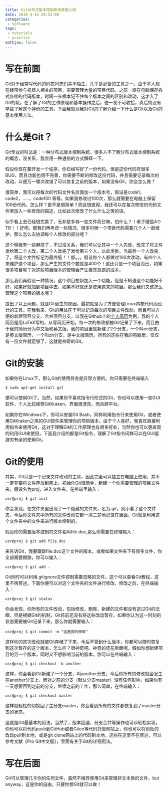 ```yaml
---
title: Git分布式版本控制系统使用心得
date: 2018-4-14 20:32:00
categories:
 - Software
tags: 
 - tutorials
 - practise
mathjax: false
---
```


# 写在前面

Git对于经常写代码的码农同志们并不陌生，几乎是必备的工具之一。由于本人现在经常参与机器人相关的项目，需要管理大量的项目代码。之前一直在电脑保存各式各样的代码版本，时间一长根本记不住每个版本之间的区别和改动，这才入了Git的坑，在了解了Git的工作原理和基本操作之后，便一发不可收拾，真后悔没有早些了解这个神奇的工具。下面我就以我对Git的了解介绍一下什么是Git以及Git的基本使用方法。


# 什么是Git？

Git专业的叫法是：一种分布式版本控制系统。很多人不了解分布式版本控制系统的概念，没关系，我会用一种通俗的方式解释一下。

假设你现在要开发一个程序，你已经写好了一份代码，但是这份代码有很多BUG，而且功能也很不完善，你需要不断的修改这份代码，并且需要记录每次的改动，以便万一哪次改错了可以恢复之前的版本，如果没有Git，你会怎么做？

很简单，我可以把每次的代码文件名后面加一个版本号，假设是code1，code2，…..，code100 等等。如果我修改过100次，那么就需要在电脑上保留100份代码，怎么样？是不是很简单？而且很直观，我还可以在每次修改的代码文件里加入一些修改的描述，比如此次修改了什么什么之类的话。

似乎看上去已经很完美了，无非是多存一些文件而已嘛，怕什么？！老子硬盘4个TB！！好吧，那我们再考虑一些情况，很多时候一个项目代码需要几个人一起维护，那么怎么去协调每个人修改的部分呢？

这个稍微有一些麻烦了，不过没关系，我们可以让其中一个人先改，改完了将文件发给第二个人改，第二个人改完了发给第三个人，以此类推。当最后一个人改完了，将这个文件标记为最终版！！额。。。假设每个人都做过100次改动，有四个人来维护这个项目，那么产生的文件个数就是400个！这还只是一个项目而已，如果很多项目呢？对这些项目版本的管理会产生极其高昂的成本。

那么我们再假设一种情况，这个项目想新加入一个功能，但是不知道这个功能好不好，如果好就加到项目中去，如果不好就还是使用原来的项目。那么我们又该怎么管理这个项目的版本呢？


提出了以上问题，就是Git诞生的原因，最初就是为了方便管理Linux内核代码而设计的工具。在我看来，Git的用处在于可以记录每次的项目文件改动，而且可以方便的新建项目分支、合并项目分支。以我在Github上的[个人简历](github.com/thinkexist1989/CV)为例，我的个人简历是用LaTeX写的，从写简历开始，每一次的修改都被Git记录了下来，而且由于我的简历分为中文版和英文版，我的项目里就新建了2个分支，一个叫en分支，是英文版简历，一个叫zh分支，是中文版简历。所有的这些在我的电脑里，仅仅有一份文件就足够了，这就是神奇的Git。


# Git的安装

如果你在Linux下，那么Git的使用将会是异常方便的。你只需要在终端输入

```
$ sudo apt-get install git
```
便可以使用Git了。当然，如果你不喜欢指令行形式的Git，你也可以使用一些GUI软件，个人比较推荐GitKraken，界面很漂亮，而且跨平台。

如果你在Windows下，你可以安装Git Bash，同样利用指令行来使用Git，或者使用GitKraken之类的GUI软件来管理你的项目版本。由于个人喜好，我喜欢直接利用指令来使用Git，这对于理解Git的工作原理也有很多好处，当然你也可以更直观的利用GUI来使用，下面我介绍的都是Git指令，理解了Git指令同样可以在GUI里游刃有余的使用Git。


# Git的使用

其实，Git只是一个记录文件改动的工具，因此完全可以独立在电脑上使用，并不一定非要将文件存放到网上。初始化Git很简单，新建一个你需要管理的项目文件夹，假设名为proj，进入文件夹，在终端里输入：

```
usr@proj $ git init
```

你会发现，在文件夹里出现了一个隐藏的文件夹，名为.git，别小看了这个文件夹，今后你文件夹中所有的文件改动它都一清二楚地记录在里面，Git就是利用这个文件夹中的文件来进行版本控制的。

假设你的需要版本控制的文件名叫file.doc,那么你需要在终端输入：

```
usr@proj $ git add file.doc
```

来告诉Git，我要跟踪file.doc这个文件的版本。或者如果文件夹下有很多文件，你全部需要跟踪，你可以输入：

```
usr@proj $ git add .
```

Git同时可以利用.gitignore文件控制需要忽略的文件，这个可以查看Git教程，这里不再赘述。下面你便可以对这个文件夹的文件进行修改，修改之后，在终端输入：

```
usr@proj $ git status
```

你会发现，你所有的文件改动，包括修改，删除、新建的文件都没有逃过Git的法眼，但是根据Git的机制，Git目前还没有将这些改动暂存，如果你认为这一时刻的状态需要被Git记录下来，那么你就需要输入：

```
usr@proj $ git commit -m "这是我的修改"
```

这样你的这次改动就被Git存储了下来，今后不管到什么版本，你都可以随时恢复到这次暂存的这个版本。怎么样？很神奇吧。神奇的还在后面呢。假如你想新建项目的另一个版本，同时又不想影响当前的版本，你可以在终端输入：

```
usr@proj $ git checkout -b another
```

这样，你会看到Git新建了一个分支，叫another分支，今后你所有的修改就会发生在another分支上，而对之前的分支（默认分支master）没有任何影响，如果你有一天想要回到之前的分支，继续之前的工作，那么简单，在终端输入：

```
usr@proj $ git checkout master
```

这样就轻松的切换回了主分支master，你会看到所有的文件都恢复到了master分支的状态。

这就是Git最基本的用法，当然了，版本回退、分支合并等操作也可以轻松实现，你也可以将代码push到GitHub或者Gitee等代码托管网站上，你也可以将别处的改动pull到本地，或是git clone网站上的代码到本地，这些在这里不在赘述，可以参考文献《Pro Git中文版》，里面有关于Git的详细用法。


# 写在后面

Git可以管理几乎你的任何文件，虽然不推荐使用Git来管理非文本类的文件，but anyway，这是你的自由，只要你想Git就可以做！
